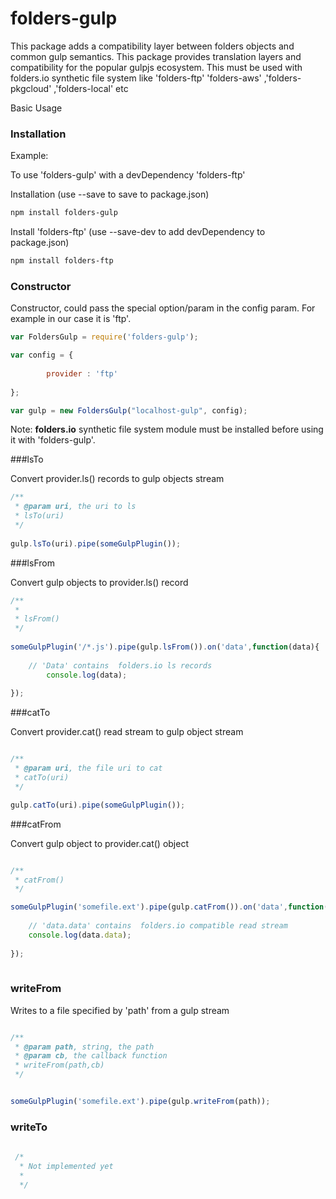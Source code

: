 folders-gulp
=============

This package adds a compatibility layer between folders objects and common gulp semantics.
This package provides translation layers and compatibility for the popular gulpjs ecosystem.
This must be used with  folders.io synthetic file system like  'folders-ftp'
'folders-aws' ,'folders-pkgcloud' ,'folders-local' etc

Basic Usage

### Installation 

Example:

To use 'folders-gulp' with  a devDependency 'folders-ftp'


Installation (use --save to save to package.json)

```sh
npm install folders-gulp
```


Install 'folders-ftp' (use --save-dev to  add devDependency to package.json)

```sh
npm install folders-ftp 
```



### Constructor

Constructor, could pass the special option/param in the config param. For example in our case
it is 'ftp'. 
 

```js
var FoldersGulp = require('folders-gulp');

var config = {
         
		provider : 'ftp'
		 
};

var gulp = new FoldersGulp("localhost-gulp", config);
```



Note:  **folders.io** synthetic  file system module must be installed before using it with 'folders-gulp'.

###lsTo

Convert provider.ls() records to gulp objects stream  

```js
/**
 * @param uri, the uri to ls
 * lsTo(uri)
 */
 
gulp.lsTo(uri).pipe(someGulpPlugin());
```


###lsFrom

Convert gulp objects to provider.ls() record 

```js
/**
 * 
 * lsFrom()
 */
 
someGulpPlugin('/*.js').pipe(gulp.lsFrom()).on('data',function(data){
	
	// 'Data' contains  folders.io ls records
		console.log(data);
	
});
```


###catTo

Convert provider.cat() read stream to gulp object stream  

```js

/**
 * @param uri, the file uri to cat 
 * catTo(uri) 
 */

gulp.catTo(uri).pipe(someGulpPlugin());
```

###catFrom

Convert gulp object to provider.cat() object 
```js

/** 
 * catFrom() 
 */

someGulpPlugin('somefile.ext').pipe(gulp.catFrom()).on('data',function(data){
	
	// 'data.data' contains  folders.io compatible read stream
	console.log(data.data);
	
});
 
```

### writeFrom

Writes to a file specified by 'path' from a gulp stream 


```js

/**
 * @param path, string, the path 
 * @param cb, the callback function
 * writeFrom(path,cb)
 */


someGulpPlugin('somefile.ext').pipe(gulp.writeFrom(path));
```

### writeTo

```js
 
 /*
  * Not implemented yet 
  *
  */
  
```


